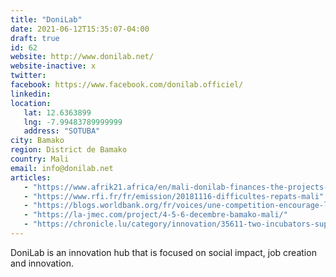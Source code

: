 ```yaml
---
title: "DoniLab"
date: 2021-06-12T15:35:07-04:00
draft: true
id: 62
website: http://www.donilab.net/
website-inactive: x
twitter: 
facebook: https://www.facebook.com/donilab.officiel/
linkedin: 
location: 
   lat: 12.6363899
   lng: -7.99483789999999
   address: "SOTUBA"
city: Bamako
region: District de Bamako
country: Mali
email: info@donilab.net
articles:
   - "https://www.afrik21.africa/en/mali-donilab-finances-the-projects-of-three-start-ups-in-the-green-economy/"
   - "https://www.rfi.fr/fr/emission/20181116-difficultes-repats-mali"
   - "https://blogs.worldbank.org/fr/voices/une-competition-encourage-la-diaspora-entreprendre-au-mali"
   - "https://la-jmec.com/project/4-5-6-decembre-bamako-mali/"
   - "https://chronicle.lu/category/innovation/35611-two-incubators-supported-by-ada-obtain-africinnov-label"
---
```

DoniLab is an innovation hub that is focused on social impact, job creation and innovation.
